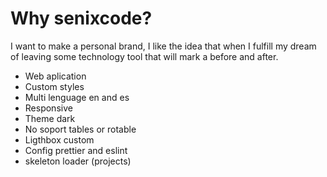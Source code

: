 # Why senixcode?

I want to make a personal brand, I like the idea that when I fulfill my dream of leaving some technology tool that will mark a before and after.

- Web aplication
- Custom styles
- Multi lenguage en and es
- Responsive
- Theme dark
- No soport tables or rotable
- Ligthbox custom
- Config prettier and eslint
- skeleton loader (projects)
